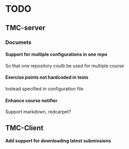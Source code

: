 TODO
====

## TMC-server

### Documets

#### Support for multiple configurations in one repo

So that one repository coulb be used for multiple course

#### Exercise points not hardcoded in tests

Instead specified in configuration file

#### Enhance course notifier
Support markdown, redcarpet?

## TMC-Client
#### Add support for downloading latest submissions

